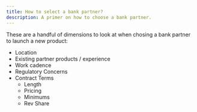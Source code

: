 ```yaml
---
title: How to select a bank partner?
description: A primer on how to choose a bank partner.
---
```


These are a handful of dimensions to look at when chosing a bank partner to launch a new product:

* Location
* Existing partner products / experience
* Work cadence
* Regulatory Concerns
* Contract Terms 
  * Length
  * Pricing
  * Minimums
  * Rev Share
